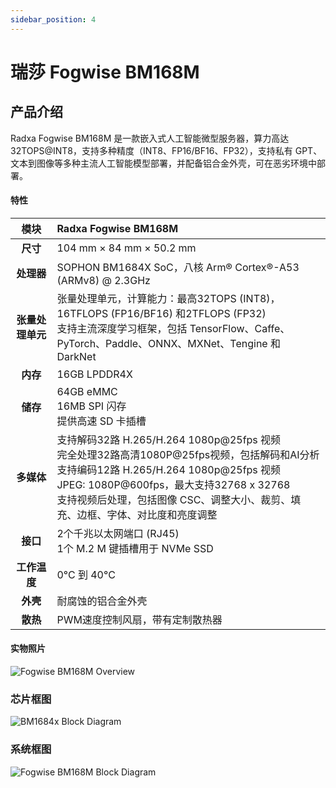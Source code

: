 ```yaml
---
sidebar_position: 4
---
```


# 瑞莎 Fogwise BM168M

<Tabs queryString="target">

<TabItem value="Radxa Fogwise BM168M" label="瑞莎 Fogwise BM168M">

## 产品介绍

Radxa Fogwise BM168M 是一款嵌入式人工智能微型服务器，算力高达 32TOPS@INT8，支持多种精度（INT8、FP16/BF16、FP32），支持私有 GPT、文本到图像等多种主流人工智能模型部署，并配备铝合金外壳，可在恶劣环境中部署。

#### 特性

|       模块       | Radxa Fogwise BM168M                                                                                                                                                                                                                                                              |
| :--------------: | :-------------------------------------------------------------------------------------------------------------------------------------------------------------------------------------------------------------------------------------------------------------------------------- |
|     **尺寸**     | 104 mm × 84 mm × 50.2 mm                                                                                                                                                                                                                                                          |
|    **处理器**    | SOPHON BM1684X SoC，八核 Arm® Cortex®-A53 (ARMv8) @ 2.3GHz                                                                                                                                                                                                                      |
| **张量处理单元** | 张量处理单元，计算能力：最高32TOPS (INT8)，16TFLOPS (FP16/BF16) 和2TFLOPS (FP32)<br/>支持主流深度学习框架，包括 TensorFlow、Caffe、PyTorch、Paddle、ONNX、MXNet、Tengine 和 DarkNet                                                                                               |
|     **内存**     | 16GB LPDDR4X                                                                                                                                                                                                                                                                      |
|     **储存**     | 64GB eMMC<br/>16MB SPI 闪存<br/>提供高速 SD 卡插槽                                                                                                                                                                                                                                |
|    **多媒体**    | 支持解码32路 H.265/H.264 1080p@25fps 视频<br/>完全处理32路高清1080P@25fps视频，包括解码和AI分析<br/>支持编码12路 H.265/H.264 1080p@25fps 视频 <br/>JPEG: 1080P@600fps，最大支持32768 x 32768<br/>支持视频后处理，包括图像 CSC、调整大小、裁剪、填充、边框、字体、对比度和亮度调整 |
|     **接口**     | 2个千兆以太网端口 (RJ45)<br/>1个 M.2 M 键插槽用于 NVMe SSD                                                                                                                                                                                                                        |
|   **工作温度**   | 0°C 到 40°C                                                                                                                                                                                                                                                                       |
|     **外壳**     | 耐腐蚀的铝合金外壳                                                                                                                                                                                                                                                                |
|     **散热**     | PWM速度控制风扇，带有定制散热器                                                                                                                                                                                                                                                   |

#### 实物照片

![Fogwise BM168M Overview](/img/bm168m/radxa_fogwise_bm168m.webp)

### 芯片框图

![BM1684x Block Diagram](/img/aicore-bm1684x/bm1684x-block-diagram.webp)

### 系统框图

![Fogwise BM168M Block Diagram](/img/bm168m/bm168m-block-diagram.webp)

</TabItem>

</Tabs>
